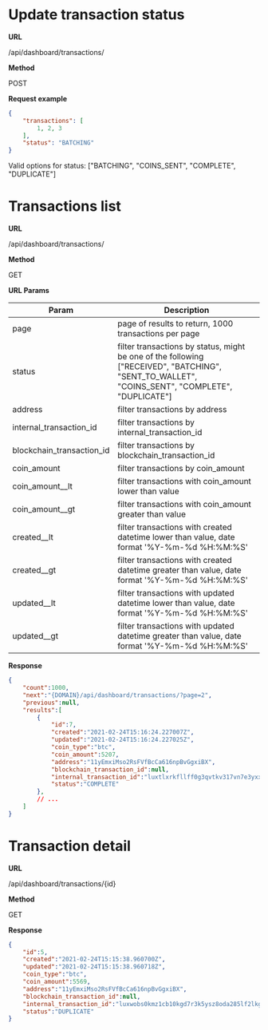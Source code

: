 # Update transaction status

**URL**

/api/dashboard/transactions/

**Method**

POST

**Request example**

```json
{
    "transactions": [
        1, 2, 3
    ],
    "status": "BATCHING"
}
```
Valid options for status: ["BATCHING", "COINS_SENT", "COMPLETE", "DUPLICATE"]

# Transactions list

**URL**

/api/dashboard/transactions/

**Method**

GET

**URL Params**

Param | Description
--- | --- 
page | page of results to return, 1000 transactions per page
status | filter transactions by status, might be one of the following ["RECEIVED", "BATCHING", "SENT_TO_WALLET", "COINS_SENT", "COMPLETE", "DUPLICATE"]
address | filter transactions by address
internal_transaction_id | filter transactions by internal_transaction_id
blockchain_transaction_id | filter transactions by blockchain_transaction_id
coin_amount | filter transactions by coin_amount
coin_amount__lt | filter transactions with coin_amount lower than value
coin_amount__gt | filter transactions with coin_amount greater than value
created__lt | filter transactions with created datetime lower than value, date format '%Y-%m-%d %H:%M:%S'
created__gt | filter transactions with created datetime greater than value, date format '%Y-%m-%d %H:%M:%S'
updated__lt | filter transactions with updated datetime lower than value, date format '%Y-%m-%d %H:%M:%S'
updated__gt | filter transactions with updated datetime greater than value, date format '%Y-%m-%d %H:%M:%S'

**Response**

```json
{
    "count":1000,
    "next":"{DOMAIN}/api/dashboard/transactions/?page=2",
    "previous":null,
    "results":[
        {
            "id":7,
            "created":"2021-02-24T15:16:24.227007Z",
            "updated":"2021-02-24T15:16:24.227025Z",
            "coin_type":"btc",
            "coin_amount":5207,
            "address":"11yEmxiMso2RsFVfBcCa616npBvGgxiBX",
            "blockchain_transaction_id":null,
            "internal_transaction_id":"luxtlxrkfllff0g3qvtkv317vn7e3yxxv1zwx7n1uyxce57x8zhyqur4tm0jfue8",
            "status":"COMPLETE"
        },
        // ...
    ]
}
```
# Transaction detail

**URL**

/api/dashboard/transactions/{id}

**Method**

GET

**Response**

```json
{
    "id":5,
    "created":"2021-02-24T15:15:38.960700Z",
    "updated":"2021-02-24T15:15:38.960718Z",
    "coin_type":"btc",
    "coin_amount":5569,
    "address":"11yEmxiMso2RsFVfBcCa616npBvGgxiBX",
    "blockchain_transaction_id":null,
    "internal_transaction_id":"luxwobs0kmz1cb10kgd7r3k5ysz8oda285lf2lkge1joitmwp12jnq46i1ughgsc",
    "status":"DUPLICATE"
}
```